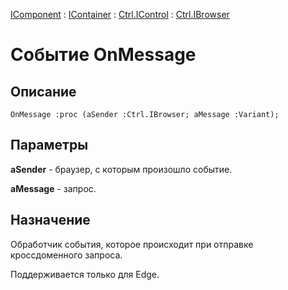 ﻿---
Link: Com.Ctrl.IBrowser.@OnMessage
---

[IComponent](topic:Com.Custom.ComClasses.IComponent.Default) :
[IContainer](topic:Com.Custom.ComClasses.IContainer.Default) :
[Ctrl.IControl](topic:Com.Custom.ComClasses.Ctrl.IControl.Default) :
[Ctrl.IBrowser](Default)

# Событие OnMessage

## Описание

    OnMessage :proc (aSender :Ctrl.IBrowser; aMessage :Variant);

## Параметры

**aSender** - браузер, с которым произошло событие.

**aMessage** - запрос.

## Назначение

Обработчик события, которое происходит при отправке кроссдоменного запроса.

Поддерживается только для Edge.





